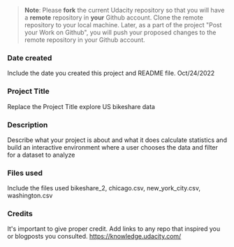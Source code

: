 >**Note**: Please **fork** the current Udacity repository so that you will have a **remote** repository in **your** Github account. Clone the remote repository to your local machine. Later, as a part of the project "Post your Work on Github", you will push your proposed changes to the remote repository in your Github account.

### Date created
Include the date you created this project and README file.
Oct/24/2022

### Project Title
Replace the Project Title
explore US bikeshare data

### Description
Describe what your project is about and what it does
calculate statistics and build an interactive environment where a user chooses the data and filter for a dataset to analyze

### Files used
Include the files used
bikeshare_2, chicago.csv, new_york_city.csv, washington.csv

### Credits
It's important to give proper credit. Add links to any repo that inspired you or blogposts you consulted.
https://knowledge.udacity.com/
